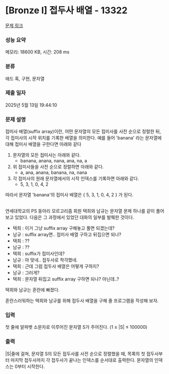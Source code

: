 # [Bronze I] 접두사 배열 - 13322 

[문제 링크](https://www.acmicpc.net/problem/13322) 

### 성능 요약

메모리: 18600 KB, 시간: 208 ms

### 분류

애드 혹, 구현, 문자열

### 제출 일자

2025년 5월 13일 19:44:10

### 문제 설명

<p>접미사 배열(suffix array)이란, 어떤 문자열의 모든 접미사를 사전 순으로 정렬한 뒤, 각 접미사의 시작 위치를 기록한 배열을 의미한다. 예를 들어 'banana' 라는 문자열에 대해 접미사 배열을 구한다면 아래와 같다</p>

<ol>
	<li>문자열의 모든 접미사는 아래와 같다.
	<ul>
		<li>banana, anana, nana, ana, na, a</li>
	</ul>
	</li>
	<li>위 접미사들을 사전 순으로 정렬하면 아래와 같다.
	<ul>
		<li>a, ana, anana, banana, na, nana</li>
	</ul>
	</li>
	<li>각 접미사의 원래 문자열에서의 시작 인덱스를 기록하면 아래와 같다.
	<ul>
		<li>5, 3, 1, 0, 4, 2</li>
	</ul>
	</li>
</ol>

<p>따라서 문자열 'banana'의 접미사 배열은 { 5, 3, 1, 0, 4, 2 } 가 된다.</p>

<p><br>
연세대학교의 PS 동아리 모르고리즘 회원 택희와 남규는 문자열 문제 하나를 같이 풀어보고 있었다. 다음은 그 과정에서 있었던 대화의 일부를 발췌한 것이다.</p>

<ul>
	<li>택희 : 이거 그냥 suffix array 구해놓고 풀면 되겠는데?</li>
	<li>남규 : suffix array면.. 접미사 배열 구하고 뒤집으면 되나?</li>
	<li>택희 : ??</li>
	<li>남규 : ??</li>
	<li>택희 : suffix가 접미사인데?</li>
	<li>남규 : 아 맞네.. 접두사로 착각했네.</li>
	<li>택희 : 근데 그럼 접두사 배열은 어떻게 구하지?</li>
	<li>남규 : 그러게?</li>
	<li>택희 : 문자열 뒤집고 suffix array 구하면 되나? 아닌데..?</li>
</ul>

<p>택희와 남규는 혼란에 빠졌다.</p>

<p>혼란스러워하는 택희와 남규를 위해 접두사 배열을 구해 줄 프로그램을 작성해 보자.</p>

### 입력 

 <p>첫 줄에 알파벳 소문자로 이루어진 문자열 S가 주어진다. (1 ≤ |S| ≤ 100000)</p>

### 출력 

 <p>|S|줄에 걸쳐, 문자열 S의 모든 접두사를 사전 순으로 정렬했을 때, 목록의 첫 접두사부터 마지막 접두사까지 각 접두사가 끝나는 인덱스를 순서대로 출력한다. 문자열의 인덱스는 0부터 시작한다.</p>

